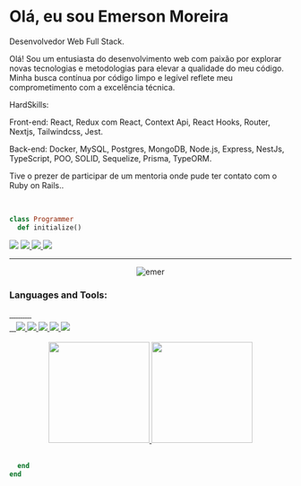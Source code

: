 # Olá, eu sou Emerson Moreira

<p>Desenvolvedor Web Full Stack.

Olá! Sou um entusiasta do desenvolvimento web com paixão por explorar novas tecnologias e metodologias para elevar a qualidade do meu código. Minha busca contínua por código limpo e legível reflete meu comprometimento com a excelência técnica.

HardSkills:
<p>Front-end: React, Redux com React, Context Api, React Hooks, Router, Nextjs, Tailwindcss, Jest.</p>

<p>Back-end: Docker, MySQL, Postgres, MongoDB, Node.js, Express, NestJs, TypeScript, POO, SOLID, Sequelize, Prisma, TypeORM.</p>

Tive o prezer de participar de um mentoria onde pude ter contato com o Ruby on Rails..</p><br/>

```ruby
class Programmer
  def initialize()
```

<a href="https://www.linkedin.com/in/emerson-moreira/"
        ><img
          src="https://img.shields.io/badge/LinkedIn-0077B5?style=for-the-badge&logo=linkedin&logoColor=white"
      /></a>
<a href="https://twitter.com/eemr3">
<img
          src="https://img.shields.io/badge/Twitter-1DA1F2?style=for-the-badge&logo=twitter&logoColor=white"
        />
</a>
<a href="https://www.facebook.com/Archimonder">
<img
          src="https://img.shields.io/badge/Facebook-1877F2?style=for-the-badge&logo=facebook&logoColor=white"
        />
</a>
<a href="mailto:eemr3@yahoo.com.br"
        ><img
          src="https://img.shields.io/badge/Yahoo-D14836?style=for-the-badge&logo=yahoo&logoColor=white"
      /></a>

---

<p align="center"> <img src="https://komarev.com/ghpvc/?username=eemr3" alt="emer" /> </p>


 <h3 align="left">Languages and Tools:</h3>
 <div style="margin-top: 10px; width: 70%">
      <div>
        <a href="https://developer.mozilla.org/pt-BR/docs/Web/HTML" target="_blank">
          <img
            src="https://img.shields.io/badge/HTML5-E34F26?style=for-the-badge&logo=html5&logoColor=white"
            alt=""
          />
        </a>
        <a href="https://developer.mozilla.org/pt-BR/docs/Web/css" target="_blank">
          <img
            src="https://img.shields.io/badge/CSS3-1572B6?style=for-the-badge&logo=css3&logoColor=white"
            alt=""
          />
        </a>
        <a href="https://developer.mozilla.org/pt-BR/docs/Web/javascript" target="_blank">
          <img
            src="https://img.shields.io/badge/JavaScript-F7DF1E?style=for-the-badge&logo=javascript&logoColor=black"
            alt=""
          />
        </a>
        <a href="https://www.typescriptlang.org/docs/" target="_blank">
          <img
            src="https://img.shields.io/badge/TypeScript-007ACC?style=for-the-badge&logo=typescript&logoColor=white"
            alt=""
          />
        </a>
	 <a href="https://learn.microsoft.com/pt-br/dotnet/csharp/tour-of-csharp/overview" target="_blank">
          <img
            src="https://img.shields.io/badge/C%23-239120?logo=c-sharp&logoColor=white&style=for-the-badge"
            alt=""
          />
        </a>
        <a href="https://reactjs.org/" target="_blank">
          <img
            src="https://img.shields.io/badge/React-20232A?style=for-the-badge&logo=react&logoColor=61DAFB"
            alt=""
          />
        </a>
        <a href="https://nodejs.org/en/docs/" target="_blank">
          <img
            src="https://img.shields.io/badge/Node.js-43853D?style=for-the-badge&logo=node.js&logoColor=white"
            alt=""
          />
        </a>
	<a href="https://learn.microsoft.com/pt-br/dotnet/csharp/tour-of-csharp/overview" target="_blank">
          <img
            src="https://img.shields.io/badge/.NET-5C2D91?logo=.net&logoColor=white&style=for-the-badge"
            alt=""
          />
        </a>
        <a href="https://nextjs.org/" target="_blank">
          <img
            src="https://img.shields.io/badge/next.js-000000?style=for-the-badge&logo=nextdotjs&logoColor=white"
            alt=""
          />
        </a>
        <a href="https://nestjs.com/" target="_blank">
          <img
            src="https://img.shields.io/badge/nestjs-E0234E?style=for-the-badge&logo=nestjs&logoColor=white"
            alt=""
          />
        </a>
	 <a href="https://nestjs.com/" target="_blank">
          <img
            src="https://img.shields.io/badge/graphql-E10098?style=for-the-badge&logo=graphql&logoColor=white"
            alt=""
          />
        </a>
      </div>
      <div style="margin-top: 5px">
        <a href="https://git-scm.com/" target="_blank">
          <img
            src="https://img.shields.io/badge/GIT-E44C30?style=for-the-badge&logo=git&logoColor=white"
            alt=""
          />
        </a>
        <a href="https://docs.github.com/pt" target="_blank">
          <img
            src="https://img.shields.io/badge/GitHub-100000?style=for-the-badge&logo=github&logoColor=white"
            alt=""
          />
        </a>        
        <a href="https://redux.js.org/" target="_blank">
          <img
            src="https://img.shields.io/badge/Redux-593D88?style=for-the-badge&logo=redux&logoColor=white"
            alt=""
          />
        </a>
        <a href="https://expressjs.com/" target="_blank">
          <img src="https://img.shields.io/badge/Express.js-404D59?style=for-the-badge" />
        </a>
        <a href="https://jestjs.io/" target="_blank">
          <img
            src="https://img.shields.io/badge/Jest-99424F?style=for-the-badge&logo=Jest&logoColor=white"
          />
        </a>
        <a href="https://www.docker.com/" target="_blank">
          <img
            src="https://img.shields.io/badge/Docker-2CA5E0?style=for-the-badge&logo=docker&logoColor=white"
          />
        </a>
        <a href="https://www.mysql.com/" target="_blank">
          <img
            src="https://img.shields.io/badge/MySQL-005C84?style=for-the-badge&logo=mysql&logoColor=white"
          />
        </a>
        <a href="https://www.mongodb.com/" target="_blank">
          <img
            src="https://img.shields.io/badge/MongoDB-4EA94B?style=for-the-badge&logo=mongodb&logoColor=white"
          />
        </a>
      </div>
    </div>
  <!-- <div style="display: inline_block"><br>
	<div align="center">
	<code><img height="50" src="https://user-images.githubusercontent.com/25181517/192107854-765620d7-f909-4953-a6da-36e1ef69eea6.png" alt="HTTP" title="HTTP" /></code>
	<code><img height="50" src="https://user-images.githubusercontent.com/25181517/192108891-d86b6220-e232-423a-bf5f-90903e6887c3.png" alt="Visual Studio Code" title="Visual Studio Code" /></code>
	<code><img height="50" src="https://user-images.githubusercontent.com/25181517/192158954-f88b5814-d510-4564-b285-dff7d6400dad.png" alt="HTML" title="HTML" /></code>
	<code><img height="50" src="https://user-images.githubusercontent.com/25181517/183898674-75a4a1b1-f960-4ea9-abcb-637170a00a75.png" alt="CSS" title="CSS" /></code>
	<code><img height="50" src="https://user-images.githubusercontent.com/25181517/202896760-337261ed-ee92-4979-84c4-d4b829c7355d.png" alt="Tailwind CSS" title="Tailwind CSS" /></code>
	<code><img height="50" src="https://user-images.githubusercontent.com/25181517/117447155-6a868a00-af3d-11eb-9cfe-245df15c9f3f.png" alt="JavaScript" title="JavaScript" /></code>
	<code><img height="50" src="https://user-images.githubusercontent.com/25181517/183897015-94a058a6-b86e-4e42-a37f-bf92061753e5.png" alt="React" title="React" /></code>
	<code><img height="50" src="https://user-images.githubusercontent.com/25181517/183890598-19a0ac2d-e88a-4005-a8df-1ee36782fde1.png" alt="TypeScript" title="TypeScript" /></code>
	<code><img height="50" src="https://user-images.githubusercontent.com/25181517/183568594-85e280a7-0d7e-4d1a-9028-c8c2209e073c.png" alt="Node.js" title="Node.js" /></code>
	<code><img height="50" src="https://user-images.githubusercontent.com/25181517/183859966-a3462d8d-1bc7-4880-b353-e2cbed900ed6.png" alt="Express" title="Express" /></code>
	<code><img height="50" src="https://user-images.githubusercontent.com/25181517/187896150-cc1dcb12-d490-445c-8e4d-1275cd2388d6.png" alt="Redux" title="Redux" /></code>
	<code><img height="50" src="https://user-images.githubusercontent.com/25181517/187955005-f4ca6f1a-e727-497b-b81b-93fb9726268e.png" alt="Jest" title="Jest" /></code>
	<code><img height="50" src="https://user-images.githubusercontent.com/25181517/183896128-ec99105a-ec1a-4d85-b08b-1aa1620b2046.png" alt="MySQL" title="MySQL" /></code>
	<code><img height="50" src="https://user-images.githubusercontent.com/25181517/182884177-d48a8579-2cd0-447a-b9a6-ffc7cb02560e.png" alt="mongoDB" title="mongoDB" /></code>
</div> -->
<div> <br/>
<div align="center">
  <a href="https://github.com/eemr3">
  <img height="180em" src="https://github-readme-stats-git-master-eemr3.vercel.app/api?username=eemr3&show_icons=true&theme=dracula&include_all_commits=true&count_private=true"/>
  <img height="180em" src="https://github-readme-stats-git-master-eemr3.vercel.app/api/top-langs/?username=eemr3&layout=compact&langs_count=7&theme=dracula"/>
</div><br/>
	
```ruby
  end
end
```

